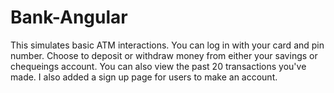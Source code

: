# Bank-Angular

This simulates basic ATM interactions. You can log in with your card and pin number. Choose to deposit or withdraw money from either your savings or chequeings account.
You can also view the past 20 transactions you've made. I also added a sign up page for users to make an account.
